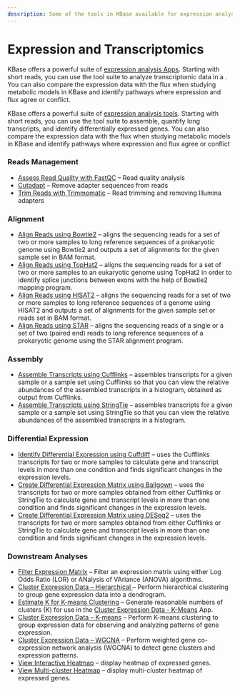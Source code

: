 ```yaml
---
description: Some of the tools in KBase available for expression analysis
---
```


# Expression and Transcriptomics

KBase offers a powerful suite of [expression analysis Apps](https://kbase.us/applist/#Expression). Starting with short reads, you can use the tool suite to analyze transcriptomic data in a . You can also compare the expression data with the flux when studying metabolic models in KBase and identify pathways where expression and flux agree or conflict.

KBase offers a powerful suite of [expression analysis tools](https://kbase.us/applist/#Expression). Starting with short reads, you can use the tool suite to assemble, quantify long transcripts, and identify differentially expressed genes. You can also compare the expression data with the flux when studying metabolic models in KBase and identify pathways where expression and flux agree or conflict

### **Reads Management**

* [Assess Read Quality with FastQC](https://kbase.us/applist/apps/kb\_fastqc/runFastQC/release) – Read quality analysis
* [Cutadapt](https://kbase.us/applist/apps/kb\_cutadapt/remove\_adapters/release) – Remove adapter sequences from reads
* [Trim Reads with Trimmomatic](https://kbase.us/applist/apps/kb\_trimmomatic/run\_trimmomatic/release) – Read trimming and removing Illumina adapters

### **Alignment**

* [Align Reads using Bowtie2](https://kbase.us/applist/apps/kb\_Bowtie2/align\_reads\_using\_bowtie2/release) – aligns the sequencing reads for a set of two or more samples to long reference sequences of a prokaryotic genome using Bowtie2 and outputs a set of alignments for the given sample set in BAM format.
* [Align Reads using TopHat2](https://kbase.us/applist/apps/kb\_tophat2/align\_reads\_using\_tophat2/release) – aligns the sequencing reads for a set of two or more samples to an eukaryotic genome using TopHat2 in order to identify splice junctions between exons with the help of Bowtie2 mapping program.
* [Align Reads using HISAT2](https://kbase.us/applist/apps/kb\_hisat2/align\_reads\_using\_hisat2/release) – aligns the sequencing reads for a set of two or more samples to long reference sequences of a genome using HISAT2 and outputs a set of alignments for the given sample set or reads set in BAM format.
* [Align Reads using STAR](https://narrative.kbase.us/#catalog/apps/STAR/align\_reads\_using\_STAR/beta) – aligns the sequencing reads of a single or a set of two (paired end) reads to long reference sequences of a prokaryotic genome using the STAR alignment program.

### **Assembly**

* [Assemble Transcripts using Cufflinks](https://kbase.us/applist/apps/kb\_cufflinks/assemble\_transcripts\_using\_cufflinks/release) – assembles transcripts for a given sample or a sample set using Cufflinks so that you can view the relative abundances of the assembled transcripts in a histogram, obtained as output from Cufflinks.
* [Assemble Transcripts using StringTie](https://kbase.us/applist/apps/kb\_stringtie/run\_stringtie/release) – assembles transcripts for a given sample or a sample set using StringTie so that you can view the relative abundances of the assembled transcripts in a histogram.

### **Differential Expression**&#x20;

* [Identify Differential Expression using Cuffdiff](https://kbase.us/applist/apps/kb\_cufflinks/run\_Cuffdiff/release) – uses the Cufflinks transcripts for two or more samples to calculate gene and transcript levels in more than one condition and finds significant changes in the expression levels.
* [Create Differential Expression Matrix using Ballgown](https://kbase.us/applist/apps/kb\_ballgown/run\_ballgown\_app/release) – uses the transcripts for two or more samples obtained from either Cufflinks or StringTie to calculate gene and transcript levels in more than one condition and finds significant changes in the expression levels.
* [Create Differential Expression Matrix using DESeq2](https://kbase.us/applist/apps/kb\_deseq/run\_DESeq2/release) – uses the transcripts for two or more samples obtained from either Cufflinks or StringTie to calculate gene and transcript levels in more than one condition and finds significant changes in the expression levels.

### Downstream Analyses

* [Filter Expression Matrix](https://kbase.us/applist/apps/CoExpression/expression\_toolkit\_filter\_expression/release) – Filter an expression matrix using either Log Odds Ratio (LOR) or ANalysis of VAriance (ANOVA) algorithms.
* [Cluster Expression Data – Hierarchical ](https://kbase.us/applist/apps/KBaseFeatureValues/expression\_toolkit\_cluster\_hierarchical/release)– Perform hierarchical clustering to group gene expression data into a dendrogram.
* [Estimate K for K-means Clustering](https://kbase.us/applist/apps/KBaseFeatureValues/expression\_toolkit\_estimate\_k/release) – Generate reasonable numbers of clusters (K) for use in the [Cluster Expression Data - K-Means](https://kbase.us/applist/apps/KBaseFeatureValues/expression\_toolkit\_cluster\_k\_means/release) App.
* [Cluster Expression Data – K-means](https://kbase.us/applist/apps/KBaseFeatureValues/expression\_toolkit\_cluster\_k\_means/release) – Perform K-means clustering to group expression data for observing and analyzing patterns of gene expression.
* [Cluster Expression Data – WGCNA](https://kbase.us/applist/apps/CoExpression/expression\_toolkit\_cluster\_WGCNA/release) – Perform weighted gene co-expression network analysis (WGCNA) to detect gene clusters and expression patterns.
* [View Interactive Heatmap](https://kbase.us/applist/apps/NarrativeViewers/view\_expression\_interactive\_heatmap/release) – display heatmap of expressed genes.&#x20;
* [View Multi-cluster Heatmap](https://kbase.us/applist/apps/CoExpression/expression\_toolkit\_view\_heatmap/release) – display multi-cluster heatmap of expressed genes.
